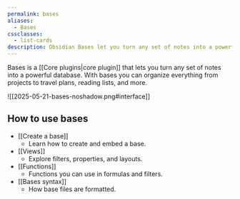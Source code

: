 ```yaml
---
permalink: bases
aliases:
  - Bases
cssclasses:
  - list-cards
description: Obsidian Bases let you turn any set of notes into a powerful database. With bases you can organize everything from projects to travel plans, reading lists, and more.
---
```


Bases is a [[Core plugins|core plugin]] that lets you turn any set of notes into a powerful database. With bases you can organize everything from projects to travel plans, reading lists, and more.  

![[2025-05-21-bases-noshadow.png#interface]]

## How to use bases

- [[Create a base]]
	- Learn how to create and embed a base.
- [[Views]]
	- Explore filters, properties, and layouts.
- [[Functions]]
	- Functions you can use in formulas and filters.
- [[Bases syntax]]
	- How base files are formatted.

